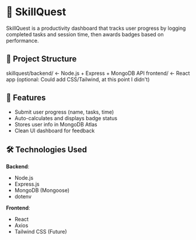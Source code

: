 # 🎯 SkillQuest

SkillQuest is a productivity dashboard that tracks user progress by logging completed tasks and session time, then awards badges based on performance.

## 🧱 Project Structure

skillquest/backend/ <- Node.js + Express + MongoDB API
frontend/ <- React app (optional: Could add CSS/Tailwind, at this point I didn't)


## 🚀 Features

- Submit user progress (name, tasks, time)
- Auto-calculates and displays badge status
- Stores user info in MongoDB Atlas
- Clean UI dashboard for feedback

## 🛠️ Technologies Used

**Backend**:
- Node.js
- Express.js
- MongoDB (Mongoose)
- dotenv

**Frontend**:
- React
- Axios
- Tailwind CSS (Future)

